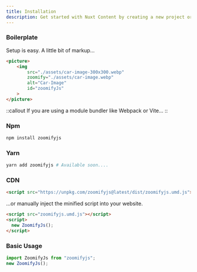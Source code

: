```yaml
---
title: Installation
description: Get started with Nuxt Content by creating a new project or adding it to an existing Nuxt application.
---
```


### Boilerplate
Setup is easy. A little bit of markup...

```html
<picture>
    <img 
        src="./assets/car-image-300x300.webp"
        zoomify="./assets/car-image.webp"
        alt="Car-Image"
        id="zoomifyJs"
    >
</picture>
```

::callout
If you are using a module bundler like Webpack or Vite...
::

### Npm

```bash
npm install zoomifyjs
```

### Yarn
```bash
yarn add zoomifyjs # Available soon....
```

### CDN

```html
<script src="https://unpkg.com/zoomifyjs@latest/dist/zoomifyjs.umd.js"></script>
```

...or manually inject the minified script into your website.

```html
<script src="zoomifyjs.umd.js"></script>
<script>
  new ZoomifyJs();
</script>
```

### Basic Usage
```js
import ZoomifyJs from "zoomifyjs";
new ZoomifyJs();
```

